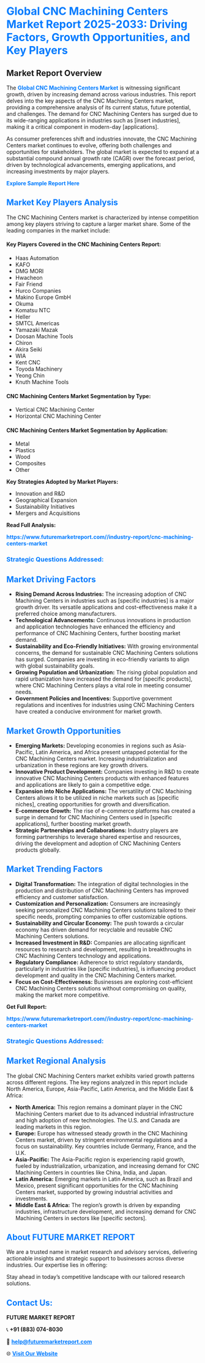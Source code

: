 <h1 style="color: #007BFF;">Global CNC Machining Centers Market Report 2025-2033: Driving Factors, Growth Opportunities, and Key Players</h1>

<section id="overview">
<h2>Market Report Overview</h2>
<p>The <a href="https://www.futuremarketreport.com//industry-report/cnc-machining-centers-market" style="color: #007BFF; text-decoration: none;"><strong>Global CNC Machining Centers Market</strong></a> is witnessing significant growth, driven by increasing demand across various industries. This report delves into the key aspects of the CNC Machining Centers market, providing a comprehensive analysis of its current status, future potential, and challenges. The demand for CNC Machining Centers has surged due to its wide-ranging applications in industries such as [insert industries], making it a critical component in modern-day [applications].</p>
<p>As consumer preferences shift and industries innovate, the CNC Machining Centers market continues to evolve, offering both challenges and opportunities for stakeholders. The global market is expected to expand at a substantial compound annual growth rate (CAGR) over the forecast period, driven by technological advancements, emerging applications, and increasing investments by major players.</p>
</section>

<section id="overview">
<p><a href="https://www.futuremarketreport.com//request-sample/reportId=91602" style="color: #007BFF; text-decoration: none;"><strong>Explore Sample Report Here</strong></a></p>
</section>

<section id="key-players">
<h2 style="color: #007BFF;">Market Key Players Analysis</h2>
<p>The CNC Machining Centers market is characterized by intense competition among key players striving to capture a larger market share. Some of the leading companies in the market include:</p>
<h4>Key Players Covered in the CNC Machining Centers Report:</h4>
<ul><li>Haas Automation</li><li>KAFO</li><li>DMG MORI</li><li>Hwacheon</li><li>Fair Friend</li><li>Hurco Companies</li><li>Makino Europe GmbH</li><li>Okuma</li><li>Komatsu NTC</li><li>Heller</li><li>SMTCL Americas</li><li>Yamazaki Mazak</li><li>Doosan Machine Tools</li><li>Chiron</li><li>Akira Seiki</li><li>WIA</li><li>Kent CNC</li><li>Toyoda Machinery</li><li>Yeong Chin</li><li>Knuth Machine Tools</li></ul>
<h4>CNC Machining Centers Market Segmentation by Type:</h4>
<ul><li>Vertical CNC Machining Center</li><li>Horizontal CNC Machining Center</li></ul>

<h4>CNC Machining Centers Market Segmentation by Application:</h4>
<ul><li>Metal</li><li>Plastics</li><li>Wood</li><li>Composites</li><li>Other</li></ul>
<p><strong>Key Strategies Adopted by Market Players:</strong></p>
<ul>
<li>Innovation and R&D</li>
<li>Geographical Expansion</li>
<li>Sustainability Initiatives</li>
<li>Mergers and Acquisitions</li>
</ul>
</section>

<section>
<p><strong>Read Full Analysis: </strong></p><a href="https://www.futuremarketreport.com//industry-report/cnc-machining-centers-market" style="color: #007BFF; text-decoration: none;"><strong>https://www.futuremarketreport.com//industry-report/cnc-machining-centers-market</strong></a>
<h3 style="color: #007BFF;">Strategic Questions Addressed:</h3>
</section>

<section id="driving-factors">
<h2 style="color: #007BFF;">Market Driving Factors</h2>
<ul>
<li><strong>Rising Demand Across Industries:</strong> The increasing adoption of CNC Machining Centers in industries such as [specific industries] is a major growth driver. Its versatile applications and cost-effectiveness make it a preferred choice among manufacturers.</li>
<li><strong>Technological Advancements:</strong> Continuous innovations in production and application technologies have enhanced the efficiency and performance of CNC Machining Centers, further boosting market demand.</li>
<li><strong>Sustainability and Eco-Friendly Initiatives:</strong> With growing environmental concerns, the demand for sustainable CNC Machining Centers solutions has surged. Companies are investing in eco-friendly variants to align with global sustainability goals.</li>
<li><strong>Growing Population and Urbanization:</strong> The rising global population and rapid urbanization have increased the demand for [specific products], where CNC Machining Centers plays a vital role in meeting consumer needs.</li>
<li><strong>Government Policies and Incentives:</strong> Supportive government regulations and incentives for industries using CNC Machining Centers have created a conducive environment for market growth.</li>
</ul>
</section>

<section id="growth-opportunities">
<h2 style="color: #007BFF;">Market Growth Opportunities</h2>
<ul>
<li><strong>Emerging Markets:</strong> Developing economies in regions such as Asia-Pacific, Latin America, and Africa present untapped potential for the CNC Machining Centers market. Increasing industrialization and urbanization in these regions are key growth drivers.</li>
<li><strong>Innovative Product Development:</strong> Companies investing in R&D to create innovative CNC Machining Centers products with enhanced features and applications are likely to gain a competitive edge.</li>
<li><strong>Expansion into Niche Applications:</strong> The versatility of CNC Machining Centers allows it to be utilized in niche markets such as [specific niches], creating opportunities for growth and diversification.</li>
<li><strong>E-commerce Growth:</strong> The rise of e-commerce platforms has created a surge in demand for CNC Machining Centers used in [specific applications], further boosting market growth.</li>
<li><strong>Strategic Partnerships and Collaborations:</strong> Industry players are forming partnerships to leverage shared expertise and resources, driving the development and adoption of CNC Machining Centers products globally.</li>
</ul>
</section>

<section id="trending-factors">
<h2 style="color: #007BFF;">Market Trending Factors</h2>
<ul>
<li><strong>Digital Transformation:</strong> The integration of digital technologies in the production and distribution of CNC Machining Centers has improved efficiency and customer satisfaction.</li>
<li><strong>Customization and Personalization:</strong> Consumers are increasingly seeking personalized CNC Machining Centers solutions tailored to their specific needs, prompting companies to offer customizable options.</li>
<li><strong>Sustainability and Circular Economy:</strong> The push towards a circular economy has driven demand for recyclable and reusable CNC Machining Centers solutions.</li>
<li><strong>Increased Investment in R&D:</strong> Companies are allocating significant resources to research and development, resulting in breakthroughs in CNC Machining Centers technology and applications.</li>
<li><strong>Regulatory Compliance:</strong> Adherence to strict regulatory standards, particularly in industries like [specific industries], is influencing product development and quality in the CNC Machining Centers market.</li>
<li><strong>Focus on Cost-Effectiveness:</strong> Businesses are exploring cost-efficient CNC Machining Centers solutions without compromising on quality, making the market more competitive.</li>
</ul>
</section>

<section>
<p><strong>Get Full Report: </strong></p><a href="https://www.futuremarketreport.com//industry-report/cnc-machining-centers-market" style="color: #007BFF; text-decoration: none;"><strong>https://www.futuremarketreport.com//industry-report/cnc-machining-centers-market</strong></a>
<h3 style="color: #007BFF;">Strategic Questions Addressed:</h3>
</section>


<section id="regional-analysis">
<h2 style="color: #007BFF;">Market Regional Analysis</h2>
<p>The global CNC Machining Centers market exhibits varied growth patterns across different regions. The key regions analyzed in this report include North America, Europe, Asia-Pacific, Latin America, and the Middle East & Africa:</p>
<ul>
<li><strong>North America:</strong> This region remains a dominant player in the CNC Machining Centers market due to its advanced industrial infrastructure and high adoption of new technologies. The U.S. and Canada are leading markets in this region.</li>
<li><strong>Europe:</strong> Europe has witnessed steady growth in the CNC Machining Centers market, driven by stringent environmental regulations and a focus on sustainability. Key countries include Germany, France, and the U.K.</li>
<li><strong>Asia-Pacific:</strong> The Asia-Pacific region is experiencing rapid growth, fueled by industrialization, urbanization, and increasing demand for CNC Machining Centers in countries like China, India, and Japan.</li>
<li><strong>Latin America:</strong> Emerging markets in Latin America, such as Brazil and Mexico, present significant opportunities for the CNC Machining Centers market, supported by growing industrial activities and investments.</li>
<li><strong>Middle East & Africa:</strong> The region’s growth is driven by expanding industries, infrastructure development, and increasing demand for CNC Machining Centers in sectors like [specific sectors].</li>
</ul>
</section>

<footer>
<h2 style="color: #007BFF;">About FUTURE MARKET REPORT</h2>
<p>We are a trusted name in market research and advisory services, delivering actionable insights and strategic support to businesses across diverse industries. Our expertise lies in offering:</p>

<p>Stay ahead in today’s competitive landscape with our tailored research solutions.</p>

<h2 style="color: #007BFF;">Contact Us:</h2>
<p><strong>FUTURE MARKET REPORT</strong></p>
<p>📞 <strong>+91 (883) 074-8030</strong></p>
<p>📧 <strong><a href="mailto:help@futuremarketreport.com" style="color: #007BFF;">help@futuremarketreport.com</a></strong></p>
<p>🌐 <strong><a href="https://www.futuremarketreport.com/" style="color: #007BFF;">Visit Our Website</a></strong></p>
</footer>